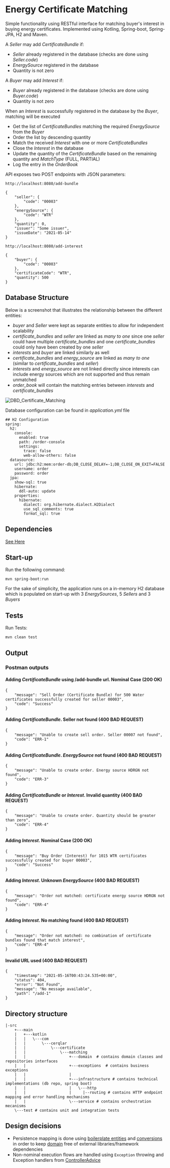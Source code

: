 # Energy Certificate Matching
Simple functionality using RESTful interface for matching buyer's interest in buying energy certificates.
Implemented using Kotling, Spring-boot, Spring-JPA, H2 and Maven.

A _Seller_ may add _CertificateBundle_ if:
 - _Seller_ already registered in the database (checks are done using _Seller.code_)
 - _EnergySource_ registered in the database
 - Quantity is not zero

A _Buyer_ may add _Interest_ if:
- _Buyer_ already registered in the database (checks are done using _Buyer.code_)
- Quantity is not zero

When an _Interest_ is successfully registered in the database by the _Buyer_, matching will be executed
 - Get the list of _CertificateBundles_ matching the required _EnergySource_ from the _Buyer_
 - Order the list by descending quantity
 - Match the received _Interest_ with one or more _CertificateBundles_
 - Close the _Interest_ in the database
 - Update the quantity of the _CertificateBundle_ based on the remaining quantity and _MatchType_ (FULL, PARTIAL)
 - Log the entry in the _OrderBook_

API exposes two POST endpoints with JSON parameters:
```
http://localhost:8080/add-bundle

{
    "seller": {
        "code": "00003"
    },
    "energySource": {
        "code": "WTR"
    },
    "quantity": 0,
    "issuer": "Some issuer",
    "issueDate": "2021-05-14"
}
```

```
http://localhost:8080/add-interest

{
    "buyer": {
        "code": "00003"
    },
    "certificateCode": "WTR",
    "quantity": 500
}
```

## Database Structure

Below is a screenshot that illustrates the relationship between the different entities:
 - _buyer_ and _Seller_ were kept as separate entities to allow for independent scalability
 - _certificate_bundles_ and _seller_ are linked as _many to one_ since one _seller_ could have multiple _certificate_bundles_ and one _certificate_bundles_ could only have been created by one _seller_ 
 - _interests_ and _buyer_ are linked similarly as well
 - _certificate_bundles_ and _energy_source_ are linked as _many to one_ (similar to _certificate_bundles_ and _seller_)
 - _interests_ and _energy_source_ are not linked directly since interests can include energy sources which are not supported and thus remain unmatched 
 - _order_book_ will contain the matching entries between _interests_ and _certificate_bundles_

![DBD_Certificate_Matching](https://user-images.githubusercontent.com/78940516/118381131-71be2f80-b5f0-11eb-8ee4-01bede842600.png)

Database configuration can be found in _application.yml_ file
```
## H2 Configuration
spring:
  h2:
    console:
      enabled: true
      path: /order-console
      settings:
        trace: false
        web-allow-others: false
  datasource:
    url: jdbc:h2:mem:order-db;DB_CLOSE_DELAY=-1;DB_CLOSE_ON_EXIT=FALSE
    username: order
    password: order
  jpa:
    show-sql: true
    hibernate:
      ddl-auto: update
    properties:
      hibernate:
        dialect: org.hibernate.dialect.H2Dialect
        use_sql_comments: true
        format_sql: true
```

## Dependencies
[See Here](https://github.com/bobrahal/energy-certificate-matching/blob/master/pom.xml)

## Start-up
Run the following command:<br/>
```
mvn spring-boot:run
```
For the sake of simplicity, the application runs on a in-memory H2 database which is populated on start-up with 3 _EnergySources_, 5 _Sellers_ and 3 _Buyers_

## Tests
Run Tests:
```
mvn clean test
```
## Output
### Postman outputs
#### Adding _CertificateBundle_ using /add-bundle url. Nominal Case (200 OK)
```
{
    "message": "Sell Order (Certificate Bundle) for 500 Water certificates successfully created for seller 00003",
    "code": "Success"
}
```
#### Adding _CertificateBundle_. Seller not found (400 BAD REQUEST)
```
{
    "message": "Unable to create sell order. Seller 00007 not found",
    "code": "ERR-1"
}
```
#### Adding _CertificateBundle_. _EnergySource_ not found (400 BAD REQUEST)
```
{
    "message": "Unable to create order. Energy source HDRGN not found",
    "code": "ERR-3"
}
```
#### Adding _CertificateBundle_ or _Interest_. Invalid quantity (400 BAD REQUEST)
```
{
    "message": "Unable to create order. Quantity should be greater than zero",
    "code": "ERR-4"
}
```
#### Adding _Interest_. Nominal Case (200 OK)
```
{
    "message": "Buy Order (Interest) for 1015 WTR certificates successfully created for buyer 00003",
    "code": "Success"
}
```
#### Adding _Interest_. Unknown _EnergySource_ (400 BAD REQUEST)
```
{
    "message": "Order not matched: certificate energy source HDRGN not found",
    "code": "ERR-4"
}
```
#### Adding _Interest_. No matching found (400 BAD REQUEST)
```
{
    "message": "Order not matched: no combination of certificate bundles found that match interest",
    "code": "ERR-4"
}
```
#### Invalid URL used (400 BAD REQUEST)
```
{
    "timestamp": "2021-05-16T00:43:24.535+00:00",
    "status": 404,
    "error": "Not Found",
    "message": "No message available",
    "path": "/add-1"
}
```

## Directory structure
```
|-src
	+---main
	|   +---kotlin
	|   |   \---com
	|   |       \---cerqlar
	|   |           \---certificate
	|   |               \---matching
	|   |                   +---domain	# contains domain classes and repositories interfaces
	|   |                   +---exceptions	# contains business exceptions
	|   |                   |
	|   |                   +---infrastructure # contains technical implementations (db repo, spring boot)
	|   |                   |   \---http
	|   |                   |     |--routing # contains HTTP endpoint mapping and error handling mechanisms
	|   |                   \---service # contains orchestration mecanisms
	\---test # contains unit and integration tests
```

## Design decisions
 - Persistence mapping is done using [boilerplate entities](https://github.com/bobrahal/energy-certificate-matching/blob/master/src/main/kotlin/com/cerqlar/certificate/matching/infrastructure/db/order/bundle/CertificateBundleEntity.kt)
   and [conversions](https://github.com/bobrahal/energy-certificate-matching/blob/master/src/main/kotlin/com/cerqlar/certificate/matching/infrastructure/db/order/bundle/CertificateBundleH2Repository.kt) in order to keep [domain](https://github.com/bobrahal/energy-certificate-matching/blob/master/src/main/kotlin/com/cerqlar/certificate/matching/domain/order/bundle/CertificateBundle.kt) free of external libraries/framework dependencies
 - Non-nominal execution flows are handled using `Exception` throwing and Exception handlers from [ControllerAdvice](https://github.com/bobrahal/energy-certificate-matching/blob/master/src/main/kotlin/com/cerqlar/certificate/matching/infrastructure/http/routing/ControllerAdvice.kt)
